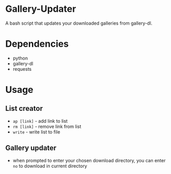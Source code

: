 # Gallery-Updater
A bash script that updates your downloaded galleries from gallery-dl.

# Dependencies
- python
- gallery-dl
- requests

# Usage
## List creator
- ```ap [link]``` - add link to list
- ```rm [link]``` - remove link from list
- ```write``` - write list to file
## Gallery updater
- when prompted to enter your chosen download directory, you can enter `no` to download in current directory
